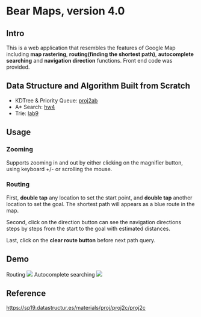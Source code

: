 # Bear Maps, version 4.0

## Intro
This is a web application that resembles the features of Google Map including **map rastering**, **routing(finding the shortest path)**, **autocomplete searching** and **navigation direction** functions. Front end code was provided.

## Data Structure and Algorithm Built from Scratch
* KDTree & Priority Queue: [proj2ab](https://github.com/davidyen-888/bearmap/tree/master/proj2c/bearmaps/proj2ab)
* A* Search: [hw4](https://github.com/davidyen-888/bearmap/tree/master/proj2c/bearmaps/hw4)
* Trie: [lab9](https://github.com/davidyen-888/bearmap/tree/master/proj2c/bearmaps/lab9)

## Usage
### Zooming 
Supports zooming in and out by either clicking on the magnifier button, using keyboard +/- or scrolling the mouse.

### Routing
First, **double tap** any location to set the start point, and **double tap** another location to set the goal. The shortest path will appears as a blue route in the map. 

Second, click on the direction button can see the navigation directions steps by steps from the start to the goal with estimated distances.

Last, click on the **clear route button** before next path query.

## Demo
Routing
![](https://i.imgur.com/4ILarpd.jpg)
Autocomplete searching
![](https://i.imgur.com/nV4qmQs.jpg)

## Reference
https://sp19.datastructur.es/materials/proj/proj2c/proj2c
